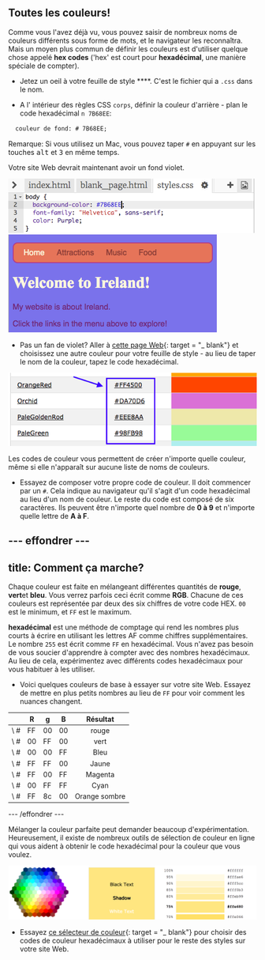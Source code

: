 ## Toutes les couleurs!

Comme vous l'avez déjà vu, vous pouvez saisir de nombreux noms de couleurs différents sous forme de mots, et le navigateur les reconnaîtra. Mais un moyen plus commun de définir les couleurs est d'utiliser quelque chose appelé **hex codes** ('hex' est court pour **hexadécimal**, une manière spéciale de compter).

+ Jetez un oeil à votre feuille de style ****. C'est le fichier qui a `.css` dans le nom.

+ A l' intérieur des règles CSS `corps`, définir la couleur d'arrière - plan le code hexadécimal `n 7B68EE`:

```html
  couleur de fond: # 7B68EE;
```

Remarque: Si vous utilisez un Mac, vous pouvez taper `#` en appuyant sur les touches <kbd>alt</kbd> et <kbd>3</kbd> en même temps.

Votre site Web devrait maintenant avoir un fond violet.

![](images/HexColourFirst.png) ![](images/HexColourFirstResult.png)

+ Pas un fan de violet? Aller à [cette page Web](http://dojo.soy/html2-colors){: target = "_ blank"} et choisissez une autre couleur pour votre feuille de style - au lieu de taper le nom de la couleur, tapez le code hexadécimal. 

![](images/ColorNamesHex.png)

Les codes de couleur vous permettent de créer n'importe quelle couleur, même si elle n'apparaît sur aucune liste de noms de couleurs.

+ Essayez de composer votre propre code de couleur. Il doit commencer par un `#`. Cela indique au navigateur qu'il s'agit d'un code hexadécimal au lieu d'un nom de couleur. Le reste du code est composé de six caractères. Ils peuvent être n'importe quel nombre de **0 à 9** et n'importe quelle lettre de **A à F**.

## \--- effondrer \---

## title: Comment ça marche?

Chaque couleur est faite en mélangeant différentes quantités de **rouge**, **vert**et **bleu**. Vous verrez parfois ceci écrit comme **RGB**. Chacune de ces couleurs est représentée par deux des six chiffres de votre code HEX. `00` est le minimum, et `FF` est le maximum.

**hexadécimal** est une méthode de comptage qui rend les nombres plus courts à écrire en utilisant les lettres AF comme chiffres supplémentaires. Le nombre `255` est écrit comme `FF` en hexadécimal. Vous n'avez pas besoin de vous soucier d'apprendre à compter avec des nombres hexadécimaux. Au lieu de cela, expérimentez avec différents codes hexadécimaux pour vous habituer à les utiliser.

+ Voici quelques couleurs de base à essayer sur votre site Web. Essayez de mettre en plus petits nombres au lieu de `FF` pour voir comment les nuances changent.

|      | R  | g  | B  |   Résultat    |
| ---- | -- | -- | -- |:-------------:|
| \ # | FF | 00 | 00 |     rouge     |
| \ # | 00 | FF | 00 |     vert      |
| \ # | 00 | 00 | FF |     Bleu      |
| \ # | FF | FF | 00 |     Jaune     |
| \ # | FF | 00 | FF |    Magenta    |
| \ # | 00 | FF | FF |     Cyan      |
| \ # | FF | 8c | 00 | Orange sombre |

\--- /effondrer \---

Mélanger la couleur parfaite peut demander beaucoup d'expérimentation. Heureusement, il existe de nombreux outils de sélection de couleur en ligne qui vous aident à obtenir le code hexadécimal pour la couleur que vous voulez.

![](images/W3ColorPicker.png)

+ Essayez [ce sélecteur de couleur](http://dojo.soy/html2-color-picker){: target = "_ blank"} pour choisir des codes de couleur hexadécimaux à utiliser pour le reste des styles sur votre site Web.